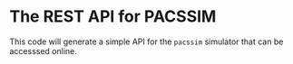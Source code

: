 # The REST API for PACSSIM

This code will generate a simple API for the `pacssim` simulator that can be accesssed online.
